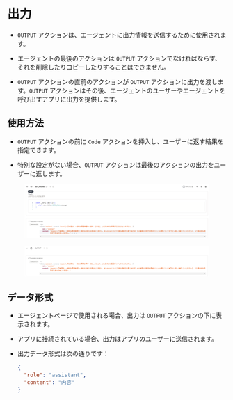 # 出力

- `OUTPUT` アクションは、エージェントに出力情報を送信するために使用されます。

- エージェントの最後のアクションは `OUTPUT` アクションでなければならず、それを削除したりコピーしたりすることはできません。

- `OUTPUT` アクションの直前のアクションが `OUTPUT` アクションに出力を渡します。`OUTPUT` アクションはその後、エージェントのユーザーやエージェントを呼び出すアプリに出力を提供します。

## 使用方法

- `OUTPUT` アクションの前に `Code` アクションを挿入し、ユーザーに返す結果を指定できます。

- 特別な設定がない場合、`OUTPUT` アクションは最後のアクションの出力をユーザーに返します。

<figure><img src="../../../images/screenshot-20240628-142933.png" alt=""></figure>

<figure><img src="../../../images/screenshot-20240628-143016.png" alt=""></figure>

## データ形式

- エージェントページで使用される場合、出力は `OUTPUT` アクションの下に表示されます。

- アプリに接続されている場合、出力はアプリのユーザーに送信されます。

- 出力データ形式は次の通りです：
  ```json
  {
    "role": "assistant",
    "content": "内容"
  }
  ```
